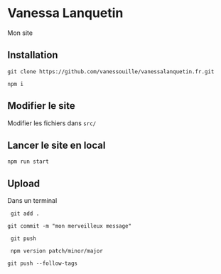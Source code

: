 # Vanessa Lanquetin 

Mon site 

## Installation

``` git clone https://github.com/vanessouille/vanessalanquetin.fr.git ```

``` npm i ```

## Modifier le site

Modifier les fichiers dans ```src/```

## Lancer le site en local

```npm run start```

## Upload

Dans un terminal

``` git add .```

``` git commit -m "mon merveilleux message" ```

``` git push```

``` npm version patch/minor/major```

``` git push --follow-tags ```